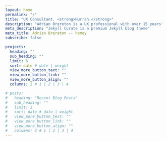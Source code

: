 ```yaml
---
layout: home
permalink: "/"
title: "UX Consultant. <strong>Hurrah.</strong>"
description: "Adrian Brereton is a UX professional with over 15 years' experience. Check out his work. "
meta_description: "Jekyll Curate is a premium Jekyll blog theme"
meta_title: Adrian Brereton -- homey
subscribe: false

projects:
  heading: ""
  sub_heading: ""
  limit: 6
  sort: date # date | weight
  view_more_button_text: ""
  view_more_button_link: ""
  view_more_button_align: ""
  columns: 2 # 1 | 2 | 3 | 4

# posts:
#   heading: "Recent Blog Posts"
#   sub_heading: ""
#   limit: 3
#   sort: date # date | weight
#   view_more_button_text: ""
#   view_more_button_link: ""
#   view_more_button_align: ""
#   columns: 3 # 1 | 2 | 3 | 4
---
```

